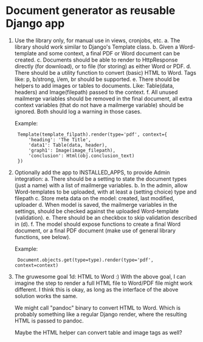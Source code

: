 
# Document generator as reusable Django app

1. Use the library only, for manual use in views, cronjobs, etc.
    a. The library should work similar to Django's Template class.
    b. Given a Word-template and some context, a final PDF or Word document can be created.
    c. Documents should be able to render to HttpResponse directly (for download), or to file (for storing) as either Word or PDF.
    d. There should be a utility function to convert (basic) HTML to Word. Tags like: p, b/strong, i/em, br should be supported.
    e. There should be helpers to add images or tables to documents. Like: Table(data, headers) and Image(filepath) passed to the context.
    f. All unused mailmerge variables should be removed in the final document, all extra context variables (that do not have a mailmerge variable) should be ignored. Both should log a warning in those cases.
    
    Example:

        Template(template_filpath).render(type='pdf', context={
            'heading': 'The Title',
            'data1': Table(data, header),
            'graph1': Image(image_filepath),
            'conclusion': Html(obj.conclusion_text)
        })


2. Optionally add the app to INSTALLED_APPS, to provide Admin integration:
    a. There should be a setting to state the document types (just a name) with a list of mailmerge variables.
    b. In the admin, allow Word-templates to be uploaded, with at least a (setting choice) type and filepath
    c. Store meta data on the model: created, last modified, uploader
    d. When model is saved, the mailmerge variables in the settings, should be checked against the uploaded Word-template (validation).
    e. There should be an checkbox to skip validation described in (d).
    f. The model should expose functions to create a final Word document, or a final PDF document (make use of general library functions, see below).

    Example:
    
        Document.objects.get(type=type).render(type='pdf', context=context)
        

3. The gruwesome goal 1d: HTML to Word :)
    With the above goal, I can imagine the step to render a full HTML file to Word/PDF file might work different. I think this is okay, as long as the interface of the above solution works the same.
    
    We might call "pandoc" binary to convert HTML to Word. Which is probably something like a regular Django render, where the resulting HTML is passed to pandoc.
    
    Maybe the HTML helper can convert table and image tags as well?
